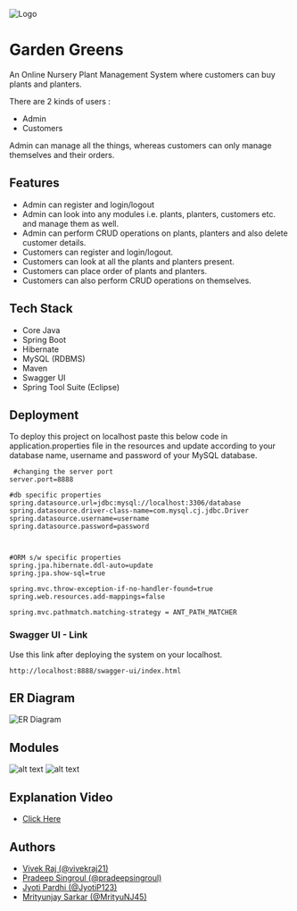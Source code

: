 ![Logo](https://i.ibb.co/c1qYrZy/Garden-greens-1.png)
# Garden Greens

An Online Nursery Plant Management System where customers can buy 
plants and planters.

There are 2 kinds of users : 

- Admin
- Customers 

Admin can manage all the things, whereas customers can only manage themselves and
their orders.
## Features

- Admin can register and login/logout 
- Admin can look into any modules i.e. plants, planters, customers etc. and manage them as well.
- Admin can perform CRUD operations on plants, planters and also delete customer details.
- Customers can register and login/logout.
- Customers can look at all the plants and planters present.
- Customers can place order of plants and planters.
- Customers can also perform CRUD operations on themselves.



## Tech Stack

- Core Java
- Spring Boot
- Hibernate
- MySQL (RDBMS)
- Maven
- Swagger UI
- Spring Tool Suite (Eclipse)


## Deployment

To deploy this project on localhost paste this below code in application.properties file in the 
resources and update according to your database name, username and password of your MySQL database.

```properties
 #changing the server port
server.port=8888

#db specific properties
spring.datasource.url=jdbc:mysql://localhost:3306/database
spring.datasource.driver-class-name=com.mysql.cj.jdbc.Driver
spring.datasource.username=username
spring.datasource.password=password



#ORM s/w specific properties
spring.jpa.hibernate.ddl-auto=update
spring.jpa.show-sql=true

spring.mvc.throw-exception-if-no-handler-found=true
spring.web.resources.add-mappings=false

spring.mvc.pathmatch.matching-strategy = ANT_PATH_MATCHER

```

### Swagger UI - Link

Use this link after deploying the system on your localhost.
```swagger
http://localhost:8888/swagger-ui/index.html

```
## ER Diagram

![ER Diagram](https://i.ibb.co/2PfBRwr/ERDIA.png)
## Modules

![alt text](https://i.ibb.co/jgDvHfk/hello-Module1.png)
![alt text](https://i.ibb.co/dgB0QjT/modul2.png)


## Explanation Video

- [Click Here]( https://drive.google.com/file/d/1FmdL1pRTIosr67cbZPksqyzeNpUuhH57/view)
## Authors

- [Vivek Raj (@vivekraj21) ](https://github.com/vivekraj21)
- [Pradeep Singroul (@pradeepsingroul) ](https://github.com/pradeepsingroul)
- [Jyoti Pardhi (@JyotiP123) ](https://github.com/JyotiP123)
- [Mrityunjay Sarkar (@MrityuNJ45)](https://github.com/MrityuNJ45)

